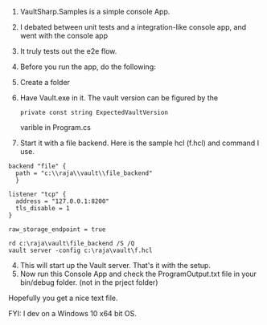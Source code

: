 ﻿
1. VaultSharp.Samples is a simple console App.
2. I debated between unit tests and a integration-like console app, and went with the console app
3. It truly tests out the e2e flow.
4. Before you run the app, do the following:


1. Create a folder
2. Have Vault.exe in it. The vault version can be figured by the 
   ```
   private const string ExpectedVaultVersion
   ```
   varible in Program.cs
3. Start it with a file backend. Here is the sample hcl (f.hcl) and command I use.

```
backend "file" {
  path = "c:\\raja\\vault\\file_backend"
  }

listener "tcp" {
  address = "127.0.0.1:8200"
  tls_disable = 1
}

raw_storage_endpoint = true
```

```
rd c:\raja\vault\file_backend /S /Q
vault server -config c:\raja\vault\f.hcl
```

4. This will start up the Vault server. That's it with the setup.
5. Now run this Console App and check the ProgramOutput.txt file in your bin/debug folder. (not in the prject folder)

Hopefully you get a nice text file.

FYI: I dev on a Windows 10 x64 bit OS.
